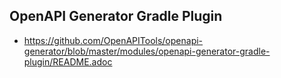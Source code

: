 
## OpenAPI Generator Gradle Plugin

- https://github.com/OpenAPITools/openapi-generator/blob/master/modules/openapi-generator-gradle-plugin/README.adoc
